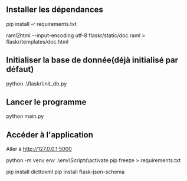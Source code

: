 ## Installer les dépendances
pip install -r requirements.txt

raml2html --input-encoding utf-8 flaskr/static/doc.raml > flaskr/templates/doc.html
## Initialiser la base de donnée(déjà initialisé par défaut)
python .\flaskr\init_db.py 

## Lancer le programme
python main.py
## Accéder à l'application
Aller à http://127.0.0.1:5000


python -m venv env
.\env\Scripts\activate
pip freeze > requirements.txt

pip install dicttoxml 
pip install flask-json-schema